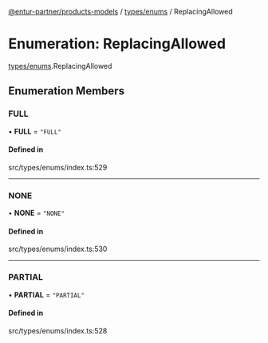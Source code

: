 [@entur-partner/products-models](../README.md) / [types/enums](../modules/types_enums.md) / ReplacingAllowed

# Enumeration: ReplacingAllowed

[types/enums](../modules/types_enums.md).ReplacingAllowed

## Enumeration Members

### FULL

• **FULL** = ``"FULL"``

#### Defined in

src/types/enums/index.ts:529

___

### NONE

• **NONE** = ``"NONE"``

#### Defined in

src/types/enums/index.ts:530

___

### PARTIAL

• **PARTIAL** = ``"PARTIAL"``

#### Defined in

src/types/enums/index.ts:528
